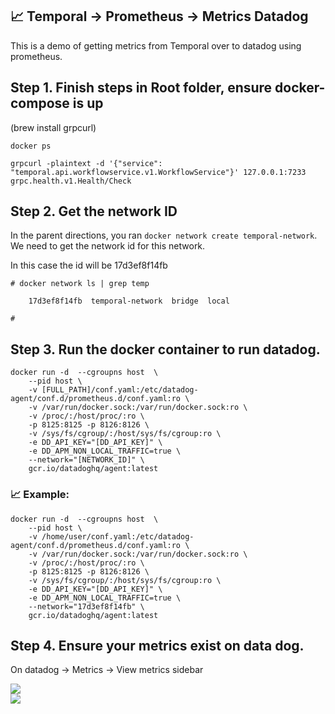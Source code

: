 ## 📈 Temporal -> Prometheus -> Metrics Datadog

This is a demo of getting metrics from Temporal over to datadog using prometheus. 


## Step 1. Finish steps in Root folder, ensure docker-compose is up
(brew install grpcurl)
```
docker ps 

grpcurl -plaintext -d '{"service": "temporal.api.workflowservice.v1.WorkflowService"}' 127.0.0.1:7233 grpc.health.v1.Health/Check

```

## Step 2. Get the network ID 

In the parent directions, you ran `docker network create temporal-network`.  We need to get the network id for this network. 

In this case the id will be 17d3ef8f14fb
```
# docker network ls | grep temp
    
    17d3ef8f14fb  temporal-network  bridge  local

#
```


## Step 3. Run the docker container to run datadog. 
```
docker run -d  --cgroupns host  \
    --pid host \
    -v [FULL_PATH]/conf.yaml:/etc/datadog-agent/conf.d/prometheus.d/conf.yaml:ro \
    -v /var/run/docker.sock:/var/run/docker.sock:ro \
    -v /proc/:/host/proc/:ro \
    -p 8125:8125 -p 8126:8126 \
    -v /sys/fs/cgroup/:/host/sys/fs/cgroup:ro \
    -e DD_API_KEY="[DD_API_KEY]" \
    -e DD_APM_NON_LOCAL_TRAFFIC=true \
    --network="[NETWORK_ID]" \
    gcr.io/datadoghq/agent:latest
```


### 📈 Example: 
```
docker run -d  --cgroupns host  \
    --pid host \
    -v /home/user/conf.yaml:/etc/datadog-agent/conf.d/prometheus.d/conf.yaml:ro \
    -v /var/run/docker.sock:/var/run/docker.sock:ro \
    -v /proc/:/host/proc/:ro \
    -p 8125:8125 -p 8126:8126 \
    -v /sys/fs/cgroup/:/host/sys/fs/cgroup:ro \
    -e DD_API_KEY="[DD_API_KEY]" \
    -e DD_APM_NON_LOCAL_TRAFFIC=true \
    --network="17d3ef8f14fb" \
    gcr.io/datadoghq/agent:latest
```


## Step 4.  Ensure your metrics exist on data dog. 

On datadog -> Metrics -> View metrics sidebar

<img src='https://i.imgur.com/riWclWf.png'>
<br>
<img src='https://i.imgur.com/7YvRw0T.png'>

